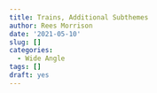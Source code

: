 ```yaml
---
title: Trains, Additional Subthemes
author: Rees Morrison
date: '2021-05-10'
slug: []
categories:
  - Wide Angle
tags: []
draft: yes
---
```


